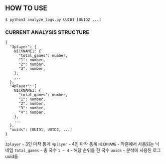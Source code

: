 ## HOW TO USE
```
$ python3 analyze_logs.py UUID1 [UUID2 ...]
```

### CURRENT ANALYSIS STRUCTURE
```
{
  "3player": {
    NICKNAME1: {
      "total_games": number,
      "1": number,
      "2": number,
      "3": number,
    },
    ...
  },
  "4player": {
    NICKNAME1: {
      "total_games": number,
      "1": number,
      "2": number,
      "3": number,
      "4": number,
    },
    ...
  },
  "uuids": [UUID1, UUID2, ...]
}
```

`3player` - 3인 마작 통계
`4player` - 4인 마작 통계
`NICKNAME` - 작혼에서 사용되는 닉네임
`total_games` - 총 국수
`1 ~ 4` - 해당 순위를 한 국수
`uuids` - 분석에 사용된 로그 uuid들
